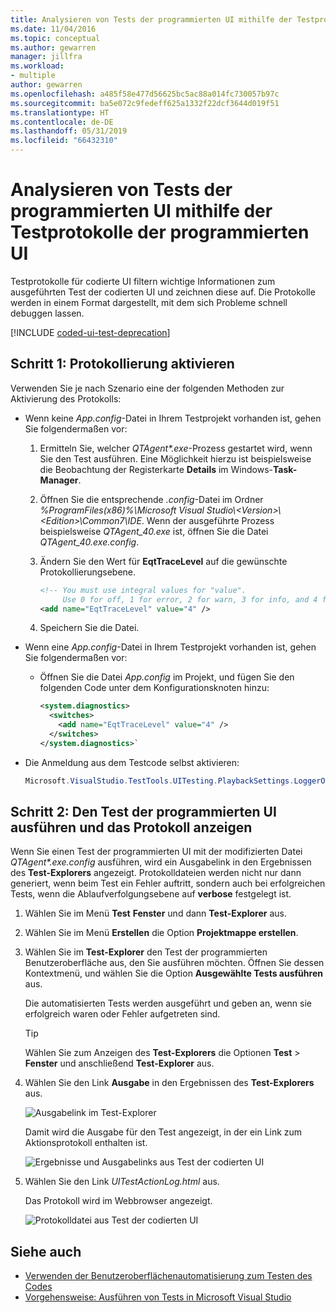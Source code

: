 ```yaml
---
title: Analysieren von Tests der programmierten UI mithilfe der Testprotokolle der programmierten UI
ms.date: 11/04/2016
ms.topic: conceptual
ms.author: gewarren
manager: jillfra
ms.workload:
- multiple
author: gewarren
ms.openlocfilehash: a485f58e477d56625bc5ac88a014fc730057b97c
ms.sourcegitcommit: ba5e072c9fedeff625a1332f22dcf3644d019f51
ms.translationtype: HT
ms.contentlocale: de-DE
ms.lasthandoff: 05/31/2019
ms.locfileid: "66432310"
---
```

# <a name="analyzing-coded-ui-tests-using-coded-ui-test-logs"></a>Analysieren von Tests der programmierten UI mithilfe der Testprotokolle der programmierten UI

Testprotokolle für codierte UI filtern wichtige Informationen zum ausgeführten Test der codierten UI und zeichnen diese auf. Die Protokolle werden in einem Format dargestellt, mit dem sich Probleme schnell debuggen lassen.

[!INCLUDE [coded-ui-test-deprecation](includes/coded-ui-test-deprecation.md)]

## <a name="step-1-enable-logging"></a>Schritt 1: Protokollierung aktivieren

Verwenden Sie je nach Szenario eine der folgenden Methoden zur Aktivierung des Protokolls:

- Wenn keine *App.config*-Datei in Ihrem Testprojekt vorhanden ist, gehen Sie folgendermaßen vor:

   1. Ermitteln Sie, welcher *QTAgent\*.exe*-Prozess gestartet wird, wenn Sie den Test ausführen. Eine Möglichkeit hierzu ist beispielsweise die Beobachtung der Registerkarte **Details** im Windows-**Task-Manager**.
   
   2. Öffnen Sie die entsprechende *.config*-Datei im Ordner *%ProgramFiles(x86)%\Microsoft Visual Studio\\\<Version>\\\<Edition>\Common7\IDE*. Wenn der ausgeführte Prozess beispielsweise *QTAgent_40.exe* ist, öffnen Sie die Datei *QTAgent_40.exe.config*.

   2. Ändern Sie den Wert für **EqtTraceLevel** auf die gewünschte Protokollierungsebene.
   
      ```xml
      <!-- You must use integral values for "value".
           Use 0 for off, 1 for error, 2 for warn, 3 for info, and 4 for verbose. -->
      <add name="EqtTraceLevel" value="4" />
      ```

   3. Speichern Sie die Datei.

- Wenn eine *App.config*-Datei in Ihrem Testprojekt vorhanden ist, gehen Sie folgendermaßen vor:

    - Öffnen Sie die Datei *App.config* im Projekt, und fügen Sie den folgenden Code unter dem Konfigurationsknoten hinzu:

      ```xml
      <system.diagnostics>
        <switches>
          <add name="EqtTraceLevel" value="4" />
        </switches>
      </system.diagnostics>`
      ```

- Die Anmeldung aus dem Testcode selbst aktivieren:

   ```csharp
   Microsoft.VisualStudio.TestTools.UITesting.PlaybackSettings.LoggerOverrideState = HtmlLoggerState.AllActionSnapshot;
   ```

## <a name="step-2-run-your-coded-ui-test-and-view-the-log"></a>Schritt 2: Den Test der programmierten UI ausführen und das Protokoll anzeigen

Wenn Sie einen Test der programmierten UI mit der modifizierten Datei *QTAgent\*.exe.config* ausführen, wird ein Ausgabelink in den Ergebnissen des **Test-Explorers** angezeigt. Protokolldateien werden nicht nur dann generiert, wenn beim Test ein Fehler auftritt, sondern auch bei erfolgreichen Tests, wenn die Ablaufverfolgungsebene auf **verbose** festgelegt ist.

1. Wählen Sie im Menü **Test** **Fenster** und dann **Test-Explorer** aus.

2. Wählen Sie im Menü **Erstellen** die Option **Projektmappe erstellen**.

3. Wählen Sie im **Test-Explorer** den Test der programmierten Benutzeroberfläche aus, den Sie ausführen möchten. Öffnen Sie dessen Kontextmenü, und wählen Sie die Option **Ausgewählte Tests ausführen** aus.

     Die automatisierten Tests werden ausgeführt und geben an, wenn sie erfolgreich waren oder Fehler aufgetreten sind.

    > [!TIP]
    > Wählen Sie zum Anzeigen des **Test-Explorers** die Optionen **Test** > **Fenster** und anschließend **Test-Explorer** aus.

4. Wählen Sie den Link **Ausgabe** in den Ergebnissen des **Test-Explorers** aus.

     ![Ausgabelink im Test-Explorer](../test/media/cuit_htmlactionlog1.png)

     Damit wird die Ausgabe für den Test angezeigt, in der ein Link zum Aktionsprotokoll enthalten ist.

     ![Ergebnisse und Ausgabelinks aus Test der codierten UI](../test/media/cuit_htmlactionlog2.png)

5. Wählen Sie den Link *UITestActionLog.html* aus.

     Das Protokoll wird im Webbrowser angezeigt.

     ![Protokolldatei aus Test der codierten UI](../test/media/cuit_htmlactionlog3.png)

## <a name="see-also"></a>Siehe auch

- [Verwenden der Benutzeroberflächenautomatisierung zum Testen des Codes](../test/use-ui-automation-to-test-your-code.md)
- [Vorgehensweise: Ausführen von Tests in Microsoft Visual Studio](https://msdn.microsoft.com/Library/1a1207a9-2a33-4a1e-a1e3-ddf0181b1046)
